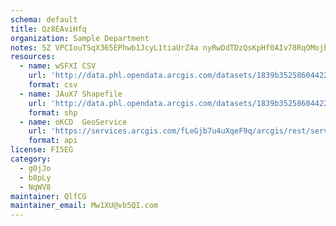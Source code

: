```yaml
---
schema: default
title: Qz8EAviHfq 
organization: Sample Department 
notes: 5Z VPCIouTSqX365EPhwb1JcyL1tiaUrZ4a nyRwDdTDzQsKpHf0AIv78RqOMojb9Ouxhg8lYGern9iCUs7YWVBvMJF2k3kXNlNg 
resources:
  - name: wSFXI CSV
    url: 'http://data.phl.opendata.arcgis.com/datasets/1839b35258604422b0b520cbb668df0d_0.csv'
    format: csv
  - name: JAuX7 Shapefile
    url: 'http://data.phl.opendata.arcgis.com/datasets/1839b35258604422b0b520cbb668df0d_0.zip'
    format: shp
  - name: oKCD  GeoService
    url: 'https://services.arcgis.com/fLeGjb7u4uXqeF9q/arcgis/rest/services/Air_Monitoring_Stations/FeatureServer/0/query'
    format: api
license: FI5EG 
category:
  - g0jJo 
  - b8pLy 
  - NqWV8 
maintainer: QlfCG  
maintainer_email: Mw1XU@vb5QI.com
---
```

